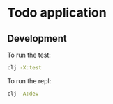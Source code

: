 # Todo application

## Development

To run the test:

```bash
clj -X:test
```

To run the repl:

```bash
clj -A:dev
```
